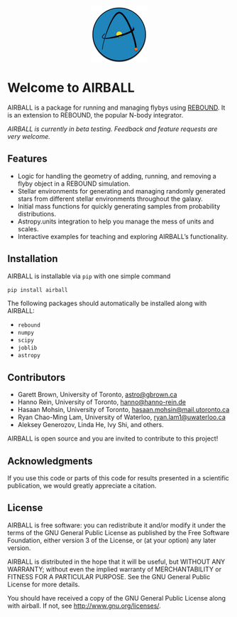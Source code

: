 <div style="display: flex; justify-content: center; float: center;"><img src="https://github.com/zyrxvo/airball/raw/main/docs/img/airball.png" aspect=1 alt="AIRBALL Logo, a 3-body problem made to look like the letter A." title="AIRBALL Logo, a 3-body problem made to look like the letter A." height="128" width="128"></div>

# Welcome to AIRBALL

AIRBALL is a package for running and managing flybys using [REBOUND](https://github.com/hannorein/rebound). It is an extension to REBOUND, the popular N-body integrator.

*AIRBALL is currently in beta testing. Feedback and feature requests are very welcome.*

## Features

* Logic for handling the geometry of adding, running, and removing a flyby object in a REBOUND simulation.
* Stellar environments for generating and managing randomly generated stars from different stellar environments throughout the galaxy.
* Initial mass functions for quickly generating samples from probability distributions.
* Astropy.units integration to help you manage the mess of units and scales.
* Interactive examples for teaching and exploring AIRBALL’s functionality.

## Installation

AIRBALL is installable via `pip` with one simple command

```zsh
pip install airball

```

The following packages should automatically be installed along with AIRBALL:

- `rebound`
- `numpy`
- `scipy`
- `joblib`
- `astropy`

## Contributors

* Garett Brown, University of Toronto, <astro@gbrown.ca>
* Hanno Rein, University of Toronto, <hanno@hanno-rein.de>
* Hasaan Mohsin, University of Toronto, <hasaan.mohsin@mail.utoronto.ca>
* Ryan Chao-Ming Lam, University of Waterloo, <ryan.lam1@uwaterloo.ca>
* Aleksey Generozov, Linda He, Ivy Shi, and others.

AIRBALL is open source and you are invited to contribute to this project!

## Acknowledgments

If you use this code or parts of this code for results presented in a scientific publication, we would greatly appreciate a citation.

## License

AIRBALL is free software: you can redistribute it and/or modify it under the terms of the GNU General Public License as published by the Free Software Foundation, either version 3 of the License, or (at your option) any later version.

AIRBALL is distributed in the hope that it will be useful, but WITHOUT ANY WARRANTY; without even the implied warranty of MERCHANTABILITY or FITNESS FOR A PARTICULAR PURPOSE.  See the GNU General Public License for more details.

You should have received a copy of the GNU General Public License along with airball.  If not, see <http://www.gnu.org/licenses/>.
